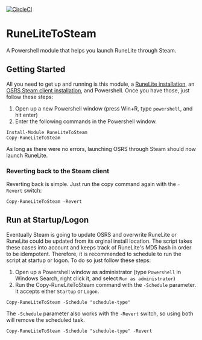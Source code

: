 [![CircleCI](https://circleci.com/gh/ewisted/RuneLiteToSteam/tree/main.svg?style=svg&circle-token=8c654f518bad9bbf7a3940c4fd75e4fe1c71d53a)](https://circleci.com/gh/ewisted/RuneLiteToSteam)

# RuneLiteToSteam
A Powershell module that helps you launch RuneLite through Steam.

## Getting Started
All you need to get up and running is this module, a [RuneLite installation](https://runelite.net/), an [OSRS Steam client installation](https://store.steampowered.com/app/1343370/Old_School_RuneScape/), and Powershell. Once you have those, just follow these steps:
1. Open up a new Powershell window (press Win+R, type `powershell`, and hit enter)
2. Enter the following commands in the Powershell window.
  ```
  Install-Module RuneLiteToSteam
  Copy-RuneLiteToSteam
  ```
As long as there were no errors, launching OSRS through Steam should now launch RuneLite.

### Reverting back to the Steam client
Reverting back is simple. Just run the copy command again with the `-Revert` switch:
  ```
  Copy-RuneLiteToSteam -Revert
  ```
  
## Run at Startup/Logon
Eventually Steam is going to update OSRS and overwrite RuneLite or RuneLite could be updated from its orginal install location. The script takes these cases into account and keeps track of RuneLite's MD5 hash in order to be idempotent. Therefore, it is recommended to schedule to run the script at startup or logon. To do so just follow these steps:
1. Open up a Powershell window as administrator (type `Powershell` in Windows Search, right click it, and select `Run as administrator`)
2. Run the Copy-RuneLiteToSteam command with the `-Schedule` parameter. It accepts either `Startup` or `Logon`.
  ```
  Copy-RuneLiteToSteam -Schedule "schedule-type"
  ```
The `-Schedule` parameter also works with the `-Revert` switch, so using both will remove the scheduled task.
  ```
  Copy-RuneLiteToSteam -Schedule "schedule-type" -Revert
  ```